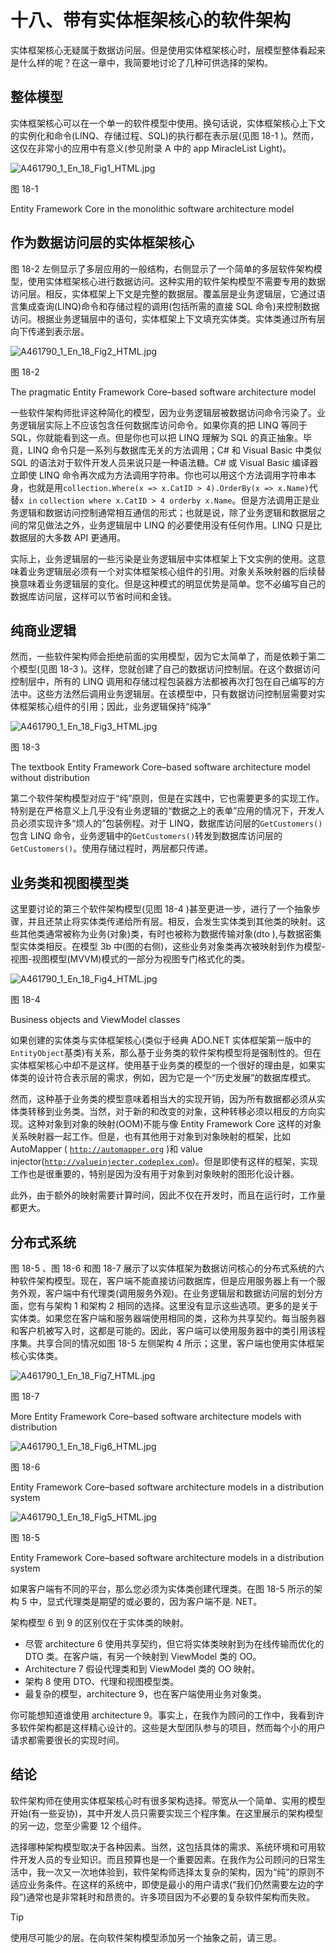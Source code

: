 # 十八、带有实体框架核心的软件架构

实体框架核心无疑属于数据访问层。但是使用实体框架核心时，层模型整体看起来是什么样的呢？在这一章中，我简要地讨论了几种可供选择的架构。

## 整体模型

实体框架核心可以在一个单一的软件模型中使用。换句话说，实体框架核心上下文的实例化和命令(LINQ、存储过程、SQL)的执行都在表示层(见图 18-1 )。然而，这仅在非常小的应用中有意义(参见附录 A 中的 app MiracleList Light)。

![A461790_1_En_18_Fig1_HTML.jpg](img/A461790_1_En_18_Fig1_HTML.jpg)

图 18-1

Entity Framework Core in the monolithic software architecture model

## 作为数据访问层的实体框架核心

图 18-2 左侧显示了多层应用的一般结构，右侧显示了一个简单的多层软件架构模型，使用实体框架核心进行数据访问。这种实用的软件架构模型不需要专用的数据访问层。相反，实体框架上下文是完整的数据层。覆盖层是业务逻辑层，它通过语言集成查询(LINQ)命令和存储过程的调用(包括所需的直接 SQL 命令)来控制数据访问。根据业务逻辑层中的语句，实体框架上下文填充实体类。实体类通过所有层向下传递到表示层。

![A461790_1_En_18_Fig2_HTML.jpg](img/A461790_1_En_18_Fig2_HTML.jpg)

图 18-2

The pragmatic Entity Framework Core–based software architecture model

一些软件架构师批评这种简化的模型，因为业务逻辑层被数据访问命令污染了。业务逻辑层实际上不应该包含任何数据库访问命令。如果你真的把 LINQ 等同于 SQL，你就能看到这一点。但是你也可以把 LINQ 理解为 SQL 的真正抽象。毕竟，LINQ 命令只是一系列与数据库无关的方法调用；C# 和 Visual Basic 中类似 SQL 的语法对于软件开发人员来说只是一种语法糖。C# 或 Visual Basic 编译器立即使 LINQ 命令再次成为方法调用字符串。你也可以用这个方法调用字符串本身，也就是用`collection.Where(x => x.CatID > 4).OrderBy(x => x.Name)`代替`x in` `collection where x.CatID > 4 orderby x.Name`。但是方法调用正是业务逻辑和数据访问控制通常相互通信的形式；也就是说，除了业务逻辑和数据层之间的常见做法之外，业务逻辑层中 LINQ 的必要使用没有任何作用。LINQ 只是比数据层的大多数 API 更通用。

实际上，业务逻辑层的一些污染是业务逻辑层中实体框架上下文实例的使用。这意味着业务逻辑层必须有一个对实体框架核心组件的引用。对象关系映射器的后续替换意味着业务逻辑层的变化。但是这种模式的明显优势是简单。您不必编写自己的数据库访问层，这样可以节省时间和金钱。

## 纯商业逻辑

然而，一些软件架构师会拒绝前面的实用模型，因为它太简单了，而是依赖于第二个模型(见图 18-3 )。这样，您就创建了自己的数据访问控制层。在这个数据访问控制层中，所有的 LINQ 调用和存储过程包装器方法都被再次打包在自己编写的方法中。这些方法然后调用业务逻辑层。在该模型中，只有数据访问控制层需要对实体框架核心组件的引用；因此，业务逻辑保持“纯净”

![A461790_1_En_18_Fig3_HTML.jpg](img/A461790_1_En_18_Fig3_HTML.jpg)

图 18-3

The textbook Entity Framework Core–based software architecture model without distribution

第二个软件架构模型对应于“纯”原则，但是在实践中，它也需要更多的实现工作。特别是在严格意义上几乎没有业务逻辑的“数据之上的表单”应用的情况下，开发人员必须实现许多“烦人的”包装例程。对于 LINQ，数据库访问层的`GetCustomers()`包含 LINQ 命令，业务逻辑中的`GetCustomers()`转发到数据库访问层的`GetCustomers()`。使用存储过程时，两层都只传递。

## 业务类和视图模型类

这里要讨论的第三个软件架构模型(见图 18-4 )甚至更进一步，进行了一个抽象步骤，并且还禁止将实体类传递给所有层。相反，会发生实体类到其他类的映射。这些其他类通常被称为业务(对象)类，有时也被称为数据传输对象(dto ),与数据密集型实体类相反。在模型 3b 中(图的右侧)，这些业务对象类再次被映射到作为模型-视图-视图模型(MVVM)模式的一部分为视图专门格式化的类。

![A461790_1_En_18_Fig4_HTML.jpg](img/A461790_1_En_18_Fig4_HTML.jpg)

图 18-4

Business objects and ViewModel classes

如果创建的实体类与实体框架核心(类似于经典 ADO.NET 实体框架第一版中的`EntityObject`基类)有关系，那么基于业务类的软件架构模型将是强制性的。但在实体框架核心中却不是这样。使用基于业务类的模型的一个很好的理由是，如果实体类的设计符合表示层的需求，例如，因为它是一个“历史发展”的数据库模式。

然而，这种基于业务类的模型意味着相当大的实现开销，因为所有数据都必须从实体类转移到业务类。当然，对于新的和改变的对象，这种转移必须以相反的方向实现。这种对象到对象的映射(OOM)不能与像 Entity Framework Core 这样的对象关系映射器一起工作。但是，也有其他用于对象到对象映射的框架，比如 AutoMapper ( [`http://automapper.org`](http://automapper.org) )和 value injector([`http://valueinjecter.codeplex.com`](http://valueinjecter.codeplex.com))。但是即使有这样的框架，实现工作也是很重要的，特别是因为没有用于对象到对象映射的图形化设计器。

此外，由于额外的映射需要计算时间，因此不仅在开发时，而且在运行时，工作量都更大。

## 分布式系统

图 18-5 、图 18-6 和图 18-7 展示了以实体框架为数据访问核心的分布式系统的六种软件架构模型。现在，客户端不能直接访问数据库，但是应用服务器上有一个服务外观，客户端中有代理类(调用服务外观)。在业务逻辑层和数据访问层的划分方面，您有与架构 1 和架构 2 相同的选择。这里没有显示这些选项。更多的是关于实体类。如果您在客户端和服务器端使用相同的类，这称为共享契约。每当服务器和客户机被写入时，这都是可能的。因此，客户端可以使用服务器中的类引用该程序集。共享合同的情况如图 18-5 左侧架构 4 所示；这里，客户端也使用实体框架核心实体类。

![A461790_1_En_18_Fig7_HTML.jpg](img/A461790_1_En_18_Fig7_HTML.jpg)

图 18-7

More Entity Framework Core–based software architecture models with distribution

![A461790_1_En_18_Fig6_HTML.jpg](img/A461790_1_En_18_Fig6_HTML.jpg)

图 18-6

Entity Framework Core–based software architecture models in a distribution system

![A461790_1_En_18_Fig5_HTML.jpg](img/A461790_1_En_18_Fig5_HTML.jpg)

图 18-5

Entity Framework Core–based software architecture models in a distribution system

如果客户端有不同的平台，那么您必须为实体类创建代理类。在图 18-5 所示的架构 5 中，显式代理类是期望的或必要的，因为客户端不是. NET。

架构模型 6 到 9 的区别仅在于实体类的映射。

*   尽管 architecture 6 使用共享契约，但它将实体类映射到为在线传输而优化的 DTO 类。在客户端，有另一个映射到 ViewModel 类的 OO。
*   Architecture 7 假设代理类和到 ViewModel 类的 OO 映射。
*   架构 8 使用 DTO、代理和视图模型类。
*   最复杂的模型，architecture 9，也在客户端使用业务对象类。

你可能想知道谁使用 architecture 9。事实上，在我作为顾问的工作中，我看到许多软件架构都是这样精心设计的。这些是大型团队参与的项目，然而每个小的用户请求都需要很长的实现时间。

## 结论

软件架构师在使用实体框架核心时有很多架构选择。带宽从一个简单、实用的模型开始(有一些妥协)，其中开发人员只需要实现三个程序集。在这里展示的架构模型的另一边，您至少需要 12 个组件。

选择哪种架构模型取决于各种因素。当然，这包括具体的需求、系统环境和可用软件开发人员的专业知识。而且预算也是一个重要因素。在我作为公司顾问的日常生活中，我一次又一次地体验到，软件架构师选择太复杂的架构，因为“纯”的原则不适应业务条件。在这样的系统中，即使是最小的用户请求(“我们仍然需要左边的字段”)通常也是非常耗时和昂贵的。许多项目因为不必要的复杂软件架构而失败。

Tip

使用尽可能少的层。在向软件架构模型添加另一个抽象之前，请三思。